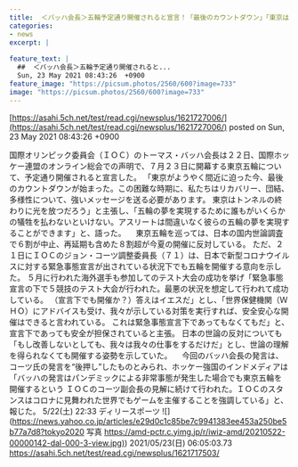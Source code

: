 ```yaml
---
title:  ＜バッハ会長＞五輪予定通り開催されると宣言！「最後のカウントダウン」「東京はトンネルの終わりに光を放つだろう」★２  
categories:
- news
excerpt: |
  
feature_text: |
  ##  ＜バッハ会長＞五輪予定通り開催されると...
  Sun, 23 May 2021 08:43:26  +0900
feature_image: "https://picsum.photos/2560/600?image=733"
image: "https://picsum.photos/2560/600?image=733"
---
```


[https://asahi.5ch.net/test/read.cgi/newsplus/1621727006/](https://asahi.5ch.net/test/read.cgi/newsplus/1621727006/)
posted on Sun, 23 May 2021 08:43:26  +0900

<!--more-->

国際オリンピック委員会（ＩＯＣ）のトーマス・バッハ会長は２２日、国際ホッケー連盟のオンライン総会での声明で、７月２３日に開幕する東京五輪について、予定通り開催されると宣言した。 「東京がようやく間近に迫った今、最後のカウントダウンが始まった。この困難な時期に、私たちはリカバリー、団結、多様性について、強いメッセージを送る必要があります。 東京はトンネルの終わりに光を放つだろう」と主張し、「五輪の夢を実現するために誰もがいくらかの犠牲を払わないといけない。アスリートは間違いなく彼らの五輪の夢を実現することができます」と、語った。 　東京五輪を巡っては、日本の国内世論調査で６割が中止、再延期も含めた８割超が今夏の開催に反対している。 ただ、２１日にＩＯＣのジョン・コーツ調整委員長（７１）は、日本で新型コロナウイルスに対する緊急事態宣言が出されている状況下でも五輪を開催する意向を示した。 ５月に行われた海外選手も参加してのテスト大会の成功を挙げ「緊急事態宣言の下で５競技のテスト大会が行われた。最悪の状況を想定して行われて成功している。 （宣言下でも開催か？）答えはイエスだ」とし、「世界保健機関（ＷＨＯ）にアドバイスも受け、我々が示している対策を実行すれば、安全安心な開催はできると言われている。 これは緊急事態宣言下であってもなくてもだ」と、宣言下であっても安全が担保されていると主張。 日本の世論の反対についても「もし改善しないとしても、我々は我々の仕事をするだけだ」とし、世論の理解を得られなくても開催する姿勢を示していた。 　今回のバッハ会長の発言は、コーツ氏の発言を“後押し”したものとみられ、ホッケー強国のインドメディアは「バッハの発言はパンデミックによる非常事態が発生した場合でも東京五輪を開催するという ＩＯＣのコーツ副会長の見解に続けて行われた。ＩＯＣのスタンスはコロナに見舞われた世界でもゲームを主催することを強調している」と、報じた。 5/22(土) 22:33 ディリースポーツ ![](https://news.yahoo.co.jp/articles/e29d0c1c85be7c9941383ee453a250be5b77a7d8?tokyo2020 写真 [https://amd-pctr.c.yimg.jp/r/iwiz-amd/20210522-00000142-dal-000-3-view.jpg)](https://amd-pctr.c.yimg.jp/r/iwiz-amd/20210522-00000142-dal-000-3-view.jpg)) 2021/05/23(日) 06:05:03.73 https://asahi.5ch.net/test/read.cgi/newsplus/1621717503/
